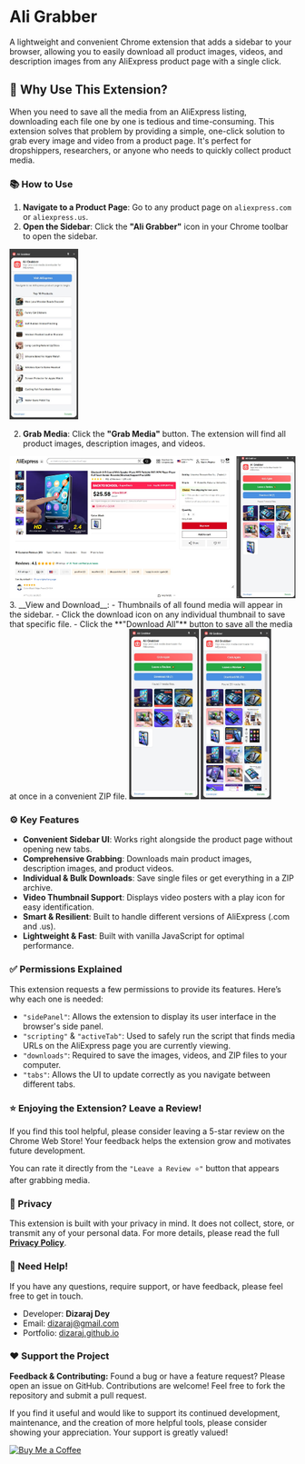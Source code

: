 # Ali Grabber
A lightweight and convenient Chrome extension that adds a sidebar to your browser, allowing you to easily download all product images, videos, and description images from any AliExpress product page with a single click.

## 💯 Why Use This Extension?
When you need to save all the media from an AliExpress listing, downloading each file one by one is tedious and time-consuming. This extension solves that problem by providing a simple, one-click solution to grab every image and video from a product page. It's perfect for dropshippers, researchers, or anyone who needs to quickly collect product media.

### 📚 How to Use
1. __Navigate to a Product Page__: Go to any product page on `aliexpress.com` or `aliexpress.us`.
2. __Open the Sidebar__: Click the **"Ali Grabber"** icon in your Chrome toolbar to open the sidebar.
<img src="./screenshots/screenshot_04.jpg" height="300px" alt="Ali Grabber Screenshot 01">

2. __Grab Media__: Click the **"Grab Media"** button. The extension will find all product images, description images, and videos.
<img src="./screenshots/screenshot_01.jpg" height="250px" alt="Ali Grabber Screenshot 02">
3. __View and Download__:
    - Thumbnails of all found media will appear in the sidebar.
    - Click the download icon on any individual thumbnail to save that specific file.
    - Click the **"Download All"** button to save all the media at once in a convenient ZIP file.
<img src="./screenshots/screenshot_02.jpg" height="300px" alt="Ali Grabber Screenshot 03">
<img src="./screenshots/screenshot_03.jpg" height="300px" alt="Ali Grabber Screenshot 04">

### ⚙️ Key Features
- __Convenient Sidebar UI__: Works right alongside the product page without opening new tabs.
- __Comprehensive Grabbing__: Downloads main product images, description images, and product videos.
- __Individual & Bulk Downloads__: Save single files or get everything in a ZIP archive.
- __Video Thumbnail Support__: Displays video posters with a play icon for easy identification.
- __Smart & Resilient__: Built to handle different versions of AliExpress (.com and .us).
- __Lightweight & Fast__: Built with vanilla JavaScript for optimal performance.

### ✅ Permissions Explained
This extension requests a few permissions to provide its features. Here’s why each one is needed:
- `"sidePanel"`: Allows the extension to display its user interface in the browser's side panel.
- `"scripting"` & `"activeTab"`: Used to safely run the script that finds media URLs on the AliExpress page you are currently viewing.
- `"downloads"`: Required to save the images, videos, and ZIP files to your computer.
- `"tabs"`: Allows the UI to update correctly as you navigate between different tabs.

### ⭐ Enjoying the Extension? Leave a Review!
If you find this tool helpful, please consider leaving a 5-star review on the Chrome Web Store! Your feedback helps the extension grow and motivates future development.

You can rate it directly from the `"Leave a Review ⭐"` button that appears after grabbing media.

### 🔐 Privacy
This extension is built with your privacy in mind. It does not collect, store, or transmit any of your personal data. For more details, please read the full **[Privacy Policy](SECURITY.md)**.

### 💬 Need Help!
If you have any questions, require support, or have feedback, please feel free to get in touch.
- Developer: **Dizaraj Dey**
- Email: dizaraj@gmail.com
- Portfolio: [dizaraj.github.io](dizaraj.github.io)

### ❤️ Support the Project
**Feedback & Contributing:** Found a bug or have a feature request? Please open an issue on GitHub.
Contributions are welcome! Feel free to fork the repository and submit a pull request.

If you find it useful and would like to support its continued development, maintenance, and the creation of more helpful tools, please consider showing your appreciation. Your support is greatly valued!

[![Buy Me a Coffee](https://img.shields.io/badge/Buy_Me_A_Coffee-ffdd00?style=for-the-badge&logo=buymeacoffee&logoColor=black)](https://coff.ee/dizaraj)